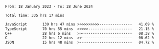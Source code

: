 <!-- ![GitHub metrics](https://metrics.lecoq.io/i-ice-bear) -->  

<!--START_SECTION:waka-->

```txt
From: 18 January 2023 - To: 28 June 2024

Total Time: 335 hrs 17 mins

JavaScript       139 hrs 47 mins >>>>>>>>>>---------------   41.69 %
TypeScript       70 hrs 55 mins  >>>>>--------------------   21.15 %
C++              28 hrs 6 mins   >>-----------------------   08.38 %
C                22 hrs 12 mins  >>-----------------------   06.62 %
JSON             15 hrs 48 mins  >------------------------   04.72 %
```

<!--END_SECTION:waka-->
###
